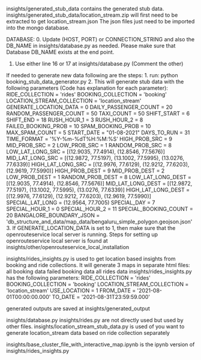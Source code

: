 insights/generated_stub_data contains the generated stub data.
    insights/generated_stub_data/location_stream.zip will first need to be extracted to get location_stream.json
    The json files just need to be imported into the mongo database. 

DATABASE:
0. Update (HOST, PORT) or CONNECTION_STRING and also the DB_NAME in insights/database.py as needed. Please make sure that Database DB_NAME exists at the end point.
1. Use either line 16 or 17 at insights/database.py (Comment the other)

If needed to generate new data following are the steps:
    1. run: python booking_stub_data_generator.py
    2. This will generate stub data with the following parameters (Code has explanation for each parameter):
            RIDE_COLLECTION = 'rides'
            BOOKING_COLLECTION = 'booking'
            LOCATION_STREAM_COLLECTION = 'location_stream'
            GENERATE_LOCATION_DATA = 0
            DAILY_PASSENGER_COUNT = 20
            RANDOM_PASSENGER_COUNT = 50
            TAXI_COUNT = 50
            SHIFT_START = 6
            SHIFT_END = 18
            RUSH_HOUR_1 = 3
            RUSH_HOUR_2 = 8
            FAILED_BOOKING_PROB = 10
            SPAM_BOOKING_PROB = 10
            MAX_SPAM_COUNT = 5
            START_DATE = "01-08-2021"
            DAYS_TO_RUN = 31
            TIME_FORMAT = '%Y-%m-%dT%H:%M:%S'
            HIGH_PROB_SRC = 9
            MID_PROB_SRC = 2
            LOW_PROB_SRC = 1
            RANDOM_PROB_SRC = 8
            LOW_LAT_LONG_SRC = [(12.9035, 77.4914), (12.8546, 77.5676)]
            MID_LAT_LONG_SRC = [(12.9872, 77.5197), (13.1002, 77.5995), (13.0276, 77.6339)]
            HIGH_LAT_LONG_SRC = [(12.9976, 77.6129), (12.9212, 77.6203), (12.9619, 77.5990)]
            HIGH_PROB_DEST = 9
            MID_PROB_DEST = 2
            LOW_PROB_DEST = 1
            RANDOM_PROB_DEST = 8
            LOW_LAT_LONG_DEST = [(12.9035, 77.4914), (12.8546, 77.5676)]
            MID_LAT_LONG_DEST = [(12.9872, 77.5197), (13.1002, 77.5995), (13.0276, 77.6339)]
            HIGH_LAT_LONG_DEST = [(12.9976, 77.6129), (12.9212, 77.6203), (12.9619, 77.5990)]
            SPECIAL_LAT_LONG = (12.9564, 77.7005)
            SPECIAL_DAY = 7
            SPECIAL_HOUR_1 = 0 
            SPECIAL_HOUR_2 = 11
            SPECIAL_BOOKING_COUNT = 20
            BANGALORE_BOUNDARY_JSON = 'db_structure_and_data/map_data/bengaluru_simple_polygon.geojson.json'
    3. If GENERATE_LOCATION_DATA is set to 1, then make sure that the openrouteservice local server is running.
       Steps for setting up openrouteservice local server is found at insights/other/openrouteservice_local_installation

insights/rides_insights.py is used to get location based insights from booking and ride collections. It will generate 3 maps in separate html files: 
    all booking data
    failed booking data
    all rides data
insights/rides_insights.py has the following parameters:
    RIDE_COLLECTION = 'rides'
    BOOKING_COLLECTION = 'booking'
    LOCATION_STREAM_COLLECTION = 'location_stream'
    USE_LOCATION = 1
    FROM_DATE = '2021-08-01T00:00:00.000'
    TO_DATE = '2021-08-31T23:59:59.000'

generated outputs are saved at insights/generated_output

insights/database.py insights/rides.py are not directly used but used by other files.
insights/location_stream_stub_data.py is used of you want to generate location_stream data based on ride collection separately 

insights/base_cluster_file_with_interactive_map.ipynb is the ipynb version of insights/rides_insights.py
